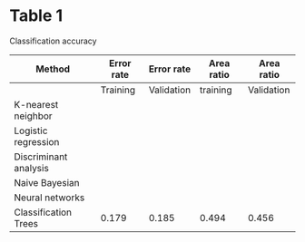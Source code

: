 # Table 1

Classification accuracy

|Method  	               |Error rate  	|Error rate   |Area ratio   |Area ratio  |  	          
|------------------------|--------------|-------------|-------------|------------|
|  	                     |Training  	  |Validation  	|training  	  |Validation  |
|K-nearest neighbor  	   |  	          |  	          |           	|            |
|Logistic regression     |            	|           	|           	|            |
|Discriminant analysis   |            	|            	|            	|            |
|Naive Bayesian  	       |            	|           	|           	|            |
|Neural networks         |            	|            	|            	|            |
|Classification Trees    |0.179    	    |0.185       	|0.494       	|0.456       |
